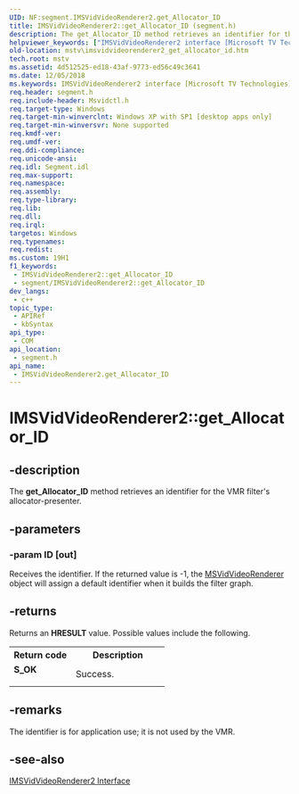 ```yaml
---
UID: NF:segment.IMSVidVideoRenderer2.get_Allocator_ID
title: IMSVidVideoRenderer2::get_Allocator_ID (segment.h)
description: The get_Allocator_ID method retrieves an identifier for the VMR filter's allocator-presenter.
helpviewer_keywords: ["IMSVidVideoRenderer2 interface [Microsoft TV Technologies]","get_Allocator_ID method","IMSVidVideoRenderer2.get_Allocator_ID","IMSVidVideoRenderer2::get_Allocator_ID","IMSVidVideoRenderer2get_Allocator_ID","get_Allocator_ID","get_Allocator_ID method [Microsoft TV Technologies]","get_Allocator_ID method [Microsoft TV Technologies]","IMSVidVideoRenderer2 interface","mstv.imsvidvideorenderer2_get_allocator_id","segment/IMSVidVideoRenderer2::get_Allocator_ID"]
old-location: mstv\imsvidvideorenderer2_get_allocator_id.htm
tech.root: mstv
ms.assetid: 4d512525-ed18-43af-9773-ed56c49c3641
ms.date: 12/05/2018
ms.keywords: IMSVidVideoRenderer2 interface [Microsoft TV Technologies],get_Allocator_ID method, IMSVidVideoRenderer2.get_Allocator_ID, IMSVidVideoRenderer2::get_Allocator_ID, IMSVidVideoRenderer2get_Allocator_ID, get_Allocator_ID, get_Allocator_ID method [Microsoft TV Technologies], get_Allocator_ID method [Microsoft TV Technologies],IMSVidVideoRenderer2 interface, mstv.imsvidvideorenderer2_get_allocator_id, segment/IMSVidVideoRenderer2::get_Allocator_ID
req.header: segment.h
req.include-header: Msvidctl.h
req.target-type: Windows
req.target-min-winverclnt: Windows XP with SP1 [desktop apps only]
req.target-min-winversvr: None supported
req.kmdf-ver: 
req.umdf-ver: 
req.ddi-compliance: 
req.unicode-ansi: 
req.idl: Segment.idl
req.max-support: 
req.namespace: 
req.assembly: 
req.type-library: 
req.lib: 
req.dll: 
req.irql: 
targetos: Windows
req.typenames: 
req.redist: 
ms.custom: 19H1
f1_keywords:
 - IMSVidVideoRenderer2::get_Allocator_ID
 - segment/IMSVidVideoRenderer2::get_Allocator_ID
dev_langs:
 - c++
topic_type:
 - APIRef
 - kbSyntax
api_type:
 - COM
api_location:
 - segment.h
api_name:
 - IMSVidVideoRenderer2.get_Allocator_ID
---
```


# IMSVidVideoRenderer2::get_Allocator_ID


## -description

The <b>get_Allocator_ID</b> method retrieves an identifier for the VMR filter's allocator-presenter.

## -parameters

### -param ID [out]

Receives the identifier. If the returned value is -1, the <a href="https://docs.microsoft.com/previous-versions/windows/desktop/mstv/msvidvideorenderer">MSVidVideoRenderer</a> object will assign a default identifier when it builds the filter graph.

## -returns

Returns an <b>HRESULT</b> value. Possible values include the following.

<table>
<tr>
<th>Return code</th>
<th>Description</th>
</tr>
<tr>
<td width="40%">
<dl>
<dt><b>S_OK</b></dt>
</dl>
</td>
<td width="60%">
Success.

</td>
</tr>
</table>

## -remarks

The identifier is for application use; it is not used by the VMR.

## -see-also

<a href="https://docs.microsoft.com/windows/desktop/api/segment/nn-segment-imsvidvideorenderer2">IMSVidVideoRenderer2 Interface</a>

